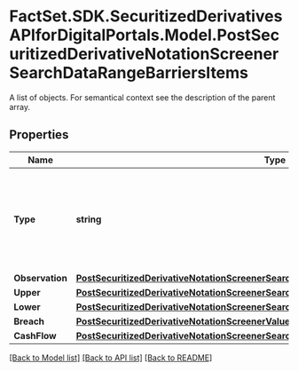 # FactSet.SDK.SecuritizedDerivativesAPIforDigitalPortals.Model.PostSecuritizedDerivativeNotationScreenerSearchDataRangeBarriersItems
A list of objects. For semantical context see the description of the parent array.

## Properties

Name | Type | Description | Notes
------------ | ------------- | ------------- | -------------
**Type** | **string** | The type of the barrier. See endpoint &#x60;/securitized-derivative/barrier/type/list&#x60; for additional information. Note that not all barrier types listed in the mentioned endpoint can be used as a parameter. | Value | Description | | - -- | - -- | | rangeKnockOut | Represents the upper and lower bound of the underlying level where a securitized derivative is terminated and becomes (nearly) worthless; particularly relevant for range knock-out certificates such as inline certificates. |   | [optional] 
**Observation** | [**PostSecuritizedDerivativeNotationScreenerSearchDataRangeBarriersItemsObservation**](PostSecuritizedDerivativeNotationScreenerSearchDataRangeBarriersItemsObservation.md) |  | [optional] 
**Upper** | [**PostSecuritizedDerivativeNotationScreenerSearchDataRangeBarriersItemsUpper**](PostSecuritizedDerivativeNotationScreenerSearchDataRangeBarriersItemsUpper.md) |  | [optional] 
**Lower** | [**PostSecuritizedDerivativeNotationScreenerSearchDataRangeBarriersItemsLower**](PostSecuritizedDerivativeNotationScreenerSearchDataRangeBarriersItemsLower.md) |  | [optional] 
**Breach** | [**PostSecuritizedDerivativeNotationScreenerValueRangesGetDataSingleBarriersItemsBreach**](PostSecuritizedDerivativeNotationScreenerValueRangesGetDataSingleBarriersItemsBreach.md) |  | [optional] 
**CashFlow** | [**PostSecuritizedDerivativeNotationScreenerSearchDataRangeBarriersItemsCashFlow**](PostSecuritizedDerivativeNotationScreenerSearchDataRangeBarriersItemsCashFlow.md) |  | [optional] 

[[Back to Model list]](../README.md#documentation-for-models) [[Back to API list]](../README.md#documentation-for-api-endpoints) [[Back to README]](../README.md)

